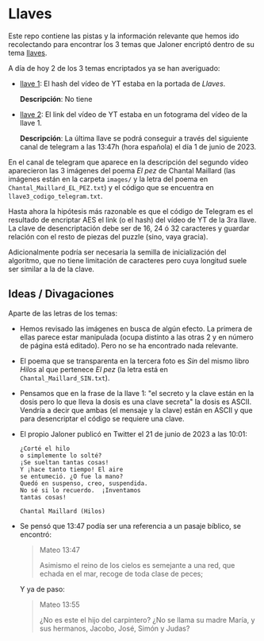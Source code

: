# Llaves

Este repo contiene las pistas y la información relevante que hemos ido recolectando para encontrar los 3 temas que Jaloner encriptó dentro de su tema [llaves](https://www.youtube.com/watch?v=AJAC-WRFcns).

A día de hoy 2 de los 3 temas encriptados ya se han averiguado:

- [llave 1](https://www.youtube.com/watch?v=EN0-iGtKD7I): El hash del vídeo de YT estaba en la portada de *Llaves*.

  **Descripción**: No tiene

- [llave 2](https://www.youtube.com/watch?v=sBRUuJZIO9Y): El link del vídeo de YT estaba en un
fotograma del vídeo de la llave 1.

  **Descripción**: La última llave se podrá conseguir a través del siguiente canal de telegram [](https://t.me/+bsIzOWziGRA5MWFk) a las 13:47h (hora española) el día 1 de junio de 2023.


En el canal de telegram que aparece en la descripción del segundo vídeo aparecieron las 3
imágenes del poema *El pez* de Chantal Maillard (las imágenes están en la carpeta `images/` y la letra del poema en `Chantal_Maillard_EL_PEZ.txt`) y el código que se encuentra en ``llave3_codigo_telegram.txt``.

Hasta ahora la hipótesis más razonable es que el código de Telegram es el resultado de encriptar AES el link (o el hash) del vídeo de YT de la 3ra llave. La clave de desencriptación debe ser de 16, 24 ó 32 caracteres y guardar relación con el resto de piezas del puzzle (sino, vaya gracia).

Adicionalmente podría ser necesaria la semilla de inicialización del algoritmo, que no tiene limitación de caracteres pero cuya longitud suele ser similar a la de la clave.


## Ideas / Divagaciones

Aparte de las letras de los temas:

- Hemos revisado las imágenes en busca de algún efecto. La primera de ellas parece estar manipulada (ocupa distinto a las otras 2 y en número de página está editado). Pero no se ha encontrado nada relevante.

- El poema que se transparenta en la tercera foto es *Sin* del mismo libro *Hilos* al que pertenece *El pez* (la letra está en `Chantal_Maillard_SIN.txt`).

- Pensamos que en la frase de la llave 1: "el secreto y la clave están en la dosis
pero lo que lleva la dosis es una clave secreta" la dosis es ASCII. Vendría a decir que ambas (el mensaje y la clave) están en ASCII y que para desencriptar el código se requiere una clave.

- El propio Jaloner publicó en Twitter el 21 de junio de 2023 a las 10:01:

  ```
  ¿Corté el hilo
  o simplemente lo solté?
  ¡Se sueltan tantas cosas!
  Y ¡hace tanto tiempo! El aire
  se entumeció. ¿O fue la mano?
  Quedó en suspenso, creo, suspendida.
  No sé si lo recuerdo.  ¡Inventamos
  tantas cosas!

  Chantal Maillard (Hilos)
  ```

- Se pensó que 13:47 podía ser una referencia a un pasaje bíblico, se encontró:

  > Mateo 13:47
  >
  > Asimismo el reino de los cielos es semejante a una red, que echada en el mar,
  > recoge de toda clase de peces;

  Y ya de paso:

  > Mateo 13:55
  >
  > ¿No es este el hijo del carpintero? ¿No se llama su madre María, y sus
  > hermanos, Jacobo, José, Simón y Judas?
